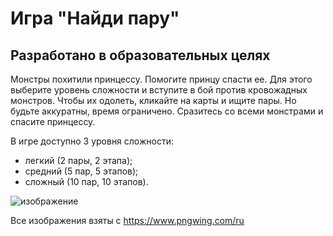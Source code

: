 # Игра "Найди пару"
## Разработано в образовательных целях

Монстры похитили принцессу. Помогите принцу спасти ее. Для этого выберите уровень сложности и вступите в бой против кровожадных монстров. Чтобы их одолеть, кликайте на карты и ищите пары. Но будьте аккуратны, время ограничено. Сразитесь со всеми монстрами и спасите принцессу.

В игре доступно 3 уровня сложности:
- легкий (2 пары, 2 этапа);
- средний (5 пар, 5 этапов);
- сложный (10 пар, 10 этапов).

![изображение](https://github.com/Binbogamee/wpfFindCouple/assets/73061751/ae18548a-5233-4924-81ba-363a43c14927)

Все изображения взяты с https://www.pngwing.com/ru

